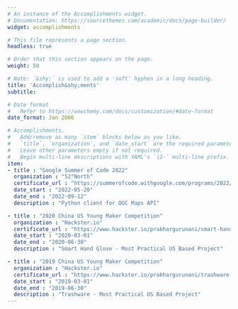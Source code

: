 ```yaml
---
# An instance of the Accomplishments widget.
# Documentation: https://sourcethemes.com/academic/docs/page-builder/
widget: accomplishments

# This file represents a page section.
headless: true

# Order that this section appears on the page.
weight: 50

# Note: `&shy;` is used to add a 'soft' hyphen in a long heading.
title: 'Accomplish&shy;ments'
subtitle:

# Date format
#   Refer to https://wowchemy.com/docs/customization/#date-format
date_format: Jan 2006

# Accomplishments.
#   Add/remove as many `item` blocks below as you like.
#   `title`, `organization`, and `date_start` are the required parameters.
#   Leave other parameters empty if not required.
#   Begin multi-line descriptions with YAML's `|2-` multi-line prefix.
item:
- title : "Google Summer of Code 2022"
  organization : "52°North"
  certificate_url : "https://summerofcode.withgoogle.com/programs/2022/projects/WQM9F5qd"
  date_start : "2022-05-20"
  date_end : "2022-09-12"
  description : "Python client for OGC Maps API"

- title : "2020 China US Young Maker Competition"
  organization : "Hackster.io"
  certificate_url : "https://www.hackster.io/prakhargurunani/smart-hand-glove-84e046"
  date_start : "2020-03-01"
  date_end : "2020-06-30"
  description : "Smart Hand Glove - Most Practical US Based Project"

- title : "2019 China US Young Maker Competition"
  organization : "Hackster.io"
  certificate_url : "https://www.hackster.io/prakhargurunani/trashware-6549f5"
  date_start : "2019-03-01"
  date_end : "2019-06-30"
  description : "Trashware - Most Practical US Based Project"
---
```

